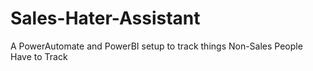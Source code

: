 # Sales-Hater-Assistant
A PowerAutomate and PowerBI setup to track things Non-Sales People Have to Track
